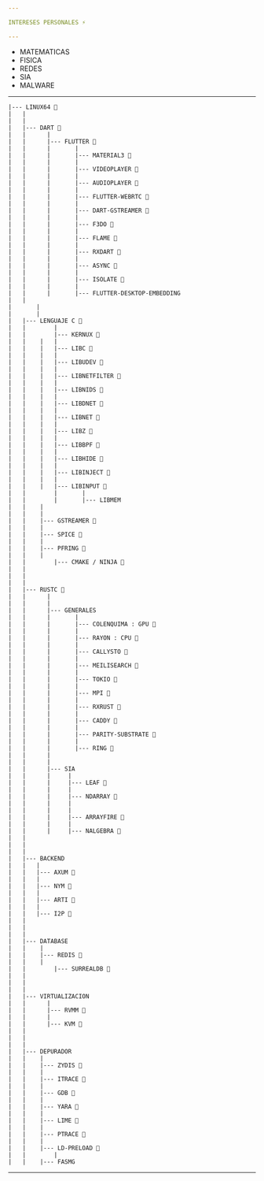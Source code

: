 ```yaml
---

INTERESES PERSONALES ⚡

---
```


- MATEMATICAS
- FISICA
- REDES
- SIA
- MALWARE
---

	|--- LINUX64 🌱
	|	|
	|	|
	|	|--- DART 🌱
	|	|      |
	|	|      |--- FLUTTER 🌱
	|	|      |       |
	|	|      |       |--- MATERIAL3 🌱
	|	|      |       |
	|	|      |       |--- VIDEOPLAYER 🌱
	|	|      |       |
	|	|      |       |--- AUDIOPLAYER 🌱
	|	|      |       |
	|	|      |       |--- FLUTTER-WEBRTC 🌱
	|	|      |       |
	|	|      |       |--- DART-GSTREAMER 🌱
	|	|      |       |
	|	|      |       |--- F3DO 🌱
	|	|      |       |
	|	|      |       |--- FLAME 🌱
	|	|      |       |
	|	|      |       |--- RXDART 🌱
	|	|      |       |
	|	|      |       |--- ASYNC 🌱
	|	|      |       |
	|	|      |       |--- ISOLATE 🌱
	|	|      |       |
	|	|      |       |--- FLUTTER-DESKTOP-EMBEDDING
	|	|
	|       |
	|       |
	|	|--- LENGUAJE C 🌱
	|	|        |
	|	|        |--- KERNUX 🌱
	|	|	 |	 |
	|	|	 |	 |--- LIBC 🌱
	|	|	 |	 |
	|	|	 |	 |--- LIBUDEV 🌱
	|	|	 |	 |
	|	|	 |	 |--- LIBNETFILTER 🌱
	|	|	 |	 |
	|	|	 |	 |--- LIBNIDS 🌱
	|	|	 |	 |
	|	|	 |	 |--- LIBDNET 🌱
	|	|	 |	 |
	|	|	 |	 |--- LIBNET 🌱
	|	|	 |	 |
	|	|	 |	 |--- LIBZ 🌱
	|	|	 |	 |
	|	|	 |	 |--- LIBBPF 🌱
	|	|	 |	 |
	|	|	 |	 |--- LIBHIDE 🌱
	|	|	 |	 |
	|	|	 |	 |--- LIBINJECT 🌱
	|	|	 |	 |
	|	|	 |	 |--- LIBINPUT 🌱
	|	|        |       |
	|	|        |       |--- LIBMEM
	|	|	 |
	|	|	 |
	|	|	 |--- GSTREAMER 🌱
	|	|	 |
	|	|	 |--- SPICE 🌱
	|	|	 |
	|	|	 |--- PFRING 🌱
	|	|	 |
	|	|        |--- CMAKE / NINJA 🌱
	|	|
	|	|
	|	|
	|	|--- RUSTC 🌱
	|	|      |
	|	|      |
	|	|      |--- GENERALES
	|	|      |       |
	|	|      |       |--- COLENQUIMA : GPU 🌱
	|	|      |       |
	|	|      |       |--- RAYON : CPU 🌱
	|	|      |       |
	|	|      |       |--- CALLYSTO 🌱
	|	|      |       |
	|	|      |       |--- MEILISEARCH 🌱
	|	|      |       |
	|	|      |       |--- TOKIO 🌱
	|	|      |       |
	|	|      |       |--- MPI 🌱
	|	|      |       |
	|	|      |       |--- RXRUST 🌱
	|	|      |       |
	|	|      |       |--- CADDY 🌱
	|	|      |       |
	|	|      |       |--- PARITY-SUBSTRATE 🌱
	|	|      |       |
	|	|      |       |--- RING 🌱 
	|	|      |
	|	|      |
	|	|      |--- SIA
	|	|      |     |
	|	|      |     |--- LEAF 🌱
	|	|      |     |
	|	|      |     |--- NDARRAY 🌱
	|	|      |     |
	|	|      |     |
	|	|      |     |--- ARRAYFIRE 🌱
	|	|      |     |
	|	|      |     |--- NALGEBRA 🌱
	|	|
	|	|
	|	|
	|	|--- BACKEND
	|	|	|
	|	|	|--- AXUM 🌱
	|	|	|
	|	|	|--- NYM 🌱
	|	|	|
	|	|	|--- ARTI 🌱
	|	|	|
	|	|	|--- I2P 🌱
	|	|
	|	|
	|	|
	|	|--- DATABASE
	|	|	 |
	|	|	 |--- REDIS 🌱
	|	|	 |
	|	|        |--- SURREALDB 🌱
	|	|
	|	|
	|	|
	|	|--- VIRTUALIZACION
	|	|	   |
	|	|	   |--- RVMM 🌱
	|	|	   |
	|	|	   |--- KVM 🌱
 	|	|
	|	|
	|	|
	|	|--- DEPURADOR
	|	|	 |
	|	|	 |--- ZYDIS 🌱
	|	|	 |
	|	|	 |--- ITRACE 🌱
	|	|	 |
	|	|	 |--- GDB 🌱
	|	|	 |
	|	|	 |--- YARA 🌱
	|	|	 |
	|	|	 |--- LIME 🌱
	|	|	 |
	|	|	 |--- PTRACE 🌱
	|	|	 |
	|	|	 |--- LD-PRELOAD 🌱
	|	|        |
	|	|	 |--- FASMG

 ---
